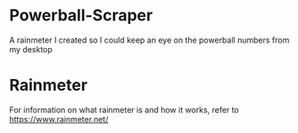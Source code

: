 # Powerball-Scraper
A rainmeter I created so I could keep an eye on the powerball numbers from my desktop

# Rainmeter
For information on what rainmeter is and how it works, refer to https://www.rainmeter.net/
